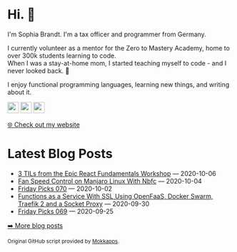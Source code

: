 <h1>Hi. 👋</h1>
<p>I'm Sophia Brandt. I'm a tax officer and programmer from Germany.</p>
<p>I currently volunteer as a mentor for the Zero to Mastery Academy, home to over 300k students learning to code.<br>
When I was a stay-at-home mom, I started teaching myself to code - and I never looked back. 💜</p>
<p>I enjoy functional programming languages, learning new things, and writing about it.</p>
<p><a href="https://www.twitter.com/hisophiabrandt"><img src="https://img.shields.io/badge/twitter-%231DA1F2.svg?&style=for-the-badge&logo=twitter&logoColor=white" height=25></a> <a href="https://www.linkedin.com/in/sophiabrandt"><img src="https://img.shields.io/badge/linkedin-%230077B5.svg?&style=for-the-badge&logo=linkedin&logoColor=white" height=25></a> <a href="https://dev.to/sophiabrandt"><img src="https://img.shields.io/badge/DEV.TO-%230A0A0A.svg?&style=for-the-badge&logo=dev-dot-to&logoColor=white" height=25></a></p>
<p><a href="https://www.sophiabrandt.com">🌐 Check out my website</a></p>
<h1>Latest Blog Posts</h1>
  <ul>
    <li><a href=https://www.rockyourcode.com/til-from-the-epic-react-fundamentals-workshop/>3 TILs from the Epic React Fundamentals Workshop</a> — 2020-10-06</li><li><a href=https://www.rockyourcode.com/fan-speed-control-on-manjaro-linux-with-nbfc/>Fan Speed Control on Manjaro Linux With Nbfc</a> — 2020-10-04</li><li><a href=https://www.rockyourcode.com/friday-picks-070/>Friday Picks 070</a> — 2020-10-02</li><li><a href=https://www.rockyourcode.com/functions-as-a-service-with-ssl-using-openfaas-docker-swarm-and-traefik-2-and-a-socket-proxy/>Functions as a Service With SSL Using OpenFaaS, Docker Swarm, Traefik 2 and a Socket Proxy</a> — 2020-09-30</li><li><a href=https://www.rockyourcode.com/friday-picks-069/>Friday Picks 069</a> — 2020-09-25</li>
  </ul>
<p><a href="https://www.rockyourcode.com">➡️ More blog posts</a></p>
<p><small>Original GitHub script provided by <a href="https://github.com/Mokkapps">Mokkapps</a>.</small></p>

